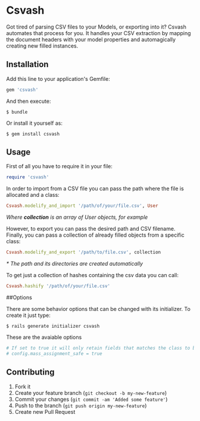 # Csvash

Got tired of parsing CSV files to your Models, or exporting into it?
Csvash automates that process for you. It handles your CSV extraction by mapping the document headers with your model properties and automagically creating new filled instances.

## Installation

Add this line to your application's Gemfile:

```ruby
gem 'csvash'
```

And then execute:

```
$ bundle
```

Or install it yourself as:

```
$ gem install csvash
```

## Usage

First of all you have to require it in your file:

```ruby
require 'csvash'
```

In order to import from a CSV file you can pass the path where the file is allocated and a class:

```ruby
Csvash.modelify_and_import '/path/of/your/file.csv', User
```

_Where **collection** is an array of User objects, for example_

However, to export you can pass the desired path and CSV filename. Finally, you can pass a collection of already filled objects from a specific class:

```ruby
Csvash.modelify_and_export '/path/to/file.csv', collection
```

_* The path and its directories are created automatically_

To get just a collection of hashes containing the csv data you can call:

```ruby
Csvash.hashify '/path/of/your/file.csv'
```

##Options

There are some behavior options that can be changed with its initializer. To create it just type:

```
$ rails generate initializer csvash
```

These are the avaiable options

```ruby
# If set to true it will only retain fields that matches the class to be filled. Default is false.
# config.mass_assignment_safe = true
```

## Contributing

1. Fork it
2. Create your feature branch (`git checkout -b my-new-feature`)
3. Commit your changes (`git commit -am 'Added some feature'`)
4. Push to the branch (`git push origin my-new-feature`)
5. Create new Pull Request